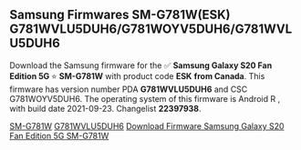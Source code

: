 <h2>Samsung Firmwares SM-G781W(ESK) G781WVLU5DUH6/G781WOYV5DUH6/G781WVLU5DUH6</h2>
Download the Samsung firmware for the ✅ <strong>Samsung Galaxy S20 Fan Edition 5G </strong> ⭐ <strong>SM-G781W</strong> with product code <strong>ESK</strong> <strong> from Canada</strong>. This firmware has version number PDA <strong>G781WVLU5DUH6</strong> and CSC G781WOYV5DUH6. The operating system of this firmware is Android R , with build date 2021-09-23. Changelist <strong>22397938</strong>.


[SM-G781W](https://samfirm.shop/samsung/model/SM-G781W)
[G781WVLU5DUH6](https://samfirm.shop/samsung/pda/G781WVLU5DUH6)
[Download Firmware Samsung Galaxy S20 Fan Edition 5G SM-G781W](https://samfirm.shop/samsung/firmware/458425)
